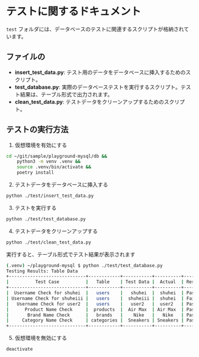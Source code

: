 # テストに関するドキュメント

`test` フォルダには、データベースのテストに関連するスクリプトが格納されています。

## ファイルの

- **insert_test_data.py**: テスト用のデータをデータベースに挿入するためのスクリプト。
- **test_database.py**: 実際のデータベーステストを実行するスクリプト。テスト結果は、テーブル形式で出力されます。
- **clean_test_data.py**: テストデータをクリーンアップするためのスクリプト。

## テストの実行方法

1. 仮想環境を有効にする

```bash
cd ~/git/sample/playground-mysql/db &&
    python3 -m venv .venv &&
    source .venv/bin/activate &&
    poetry install
```

2. テストデータをデータベースに挿入する

```bash
python ./test/insert_test_data.py
```

3. テストを実行する

```bash
python ./test/test_database.py
```

4. テストデータをクリーンアップする

```bash
python ./test/clean_test_data.py
```

実行すると、テーブル形式でテスト結果が表示されます
```bash
(.venv) ~/playground-mysql $ python ./test/test_database.py
Testing Results: Table Data
+-----------------------------+------------+-----------+----------+--------+
|          Test Case          |   Table    | Test Data |  Actual  | Result |
+-----------------------------+------------+-----------+----------+--------+
|  Username Check for shuhei  |   users    |   shuhei  |  shuhei  | Passed |
| Username Check for shuheiii |   users    |  shuheiii |  shuhei  | Failed |
|   Username Check for user2  |   users    |   user2   |  user2   | Passed |
|      Product Name Check     |  products  |  Air Max  | Air Max  | Passed |
|       Brand Name Check      |   brands   |    Nike   |   Nike   | Passed |
|     Category Name Check     | categories |  Sneakers | Sneakers | Passed |
+-----------------------------+------------+-----------+----------+--------+
```

5. 仮想環境を無効にする

```bash
deactivate
```
